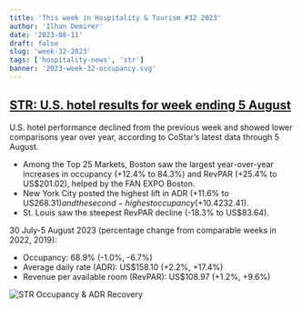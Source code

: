 ```yaml
---
title: 'This week in Hospitality & Tourism #32 2023'
author: 'Ilhan Demirer'
date: '2023-08-11'
draft: false
slug: 'week-32-2023'
tags: ['hospitality-news', 'str']
banner: '2023-week-32-occupancy.svg'
---
```


## [STR: U.S. hotel results for week ending 5 August](https://str.com/press-release/us-hotel-results-week-ending-5-august)

U.S. hotel performance declined from the previous week and showed lower comparisons year over year, according to CoStar’s latest data through 5 August.

- Among the Top 25 Markets, Boston saw the largest year-over-year increases in occupancy (+12.4% to 84.3%) and RevPAR (+25.4% to US$201.02), helped by the FAN EXPO Boston.
- New York City posted the highest lift in ADR (+11.6% to US$268.31) and the second-highest occupancy (+10.4% to 86.6%) and RevPAR gains (+23.3% to US$232.41).
- St. Louis saw the steepest RevPAR decline (-18.3% to US$83.64).

30 July-5 August 2023 (percentage change from comparable weeks in 2022, 2019):

- Occupancy: 68.9% (-1.0%, -6.7%)
- Average daily rate (ADR): US$158.10 (+2.2%, +17.4%)
- Revenue per available room (RevPAR): US$108.97 (+1.2%, +9.6%)

![STR Occupancy & ADR Recovery](/images/blogimages/2023-week-32-occupancy.svg)
